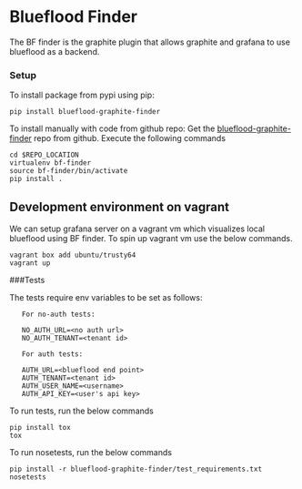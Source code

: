 Blueflood Finder
================

The BF finder is the graphite plugin that allows graphite and grafana to use blueflood as a backend.

### Setup

To install package from pypi using pip:

    pip install blueflood-graphite-finder

To install manually with code from github repo:
    Get the [blueflood-graphite-finder](https://github.com/rackerlabs/blueflood-graphite-finder) repo from github. Execute the following commands

    cd $REPO_LOCATION
    virtualenv bf-finder
    source bf-finder/bin/activate
    pip install .
 
## Development environment on vagrant

We can setup grafana server on a vagrant vm which visualizes local blueflood using BF finder. To spin up 
vagrant vm use the below commands.

    vagrant box add ubuntu/trusty64
    vagrant up
    
###Tests

The tests require env variables to be set as follows:

       For no-auth tests:

       NO_AUTH_URL=<no auth url>
       NO_AUTH_TENANT=<tenant id>

       For auth tests:

       AUTH_URL=<blueflood end point>
       AUTH_TENANT=<tenant id>
       AUTH_USER_NAME=<username>
       AUTH_API_KEY=<user's api key>


To run tests, run the below commands
    
    pip install tox
    tox

To run nosetests, run the below commands

    pip install -r blueflood-graphite-finder/test_requirements.txt
    nosetests
